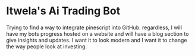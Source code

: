 # Itwela's Ai Trading Bot
Trying to find a way to integrate pinescript into GitHub. regardless, I will have my bots progress hosted on a website and will have a blog section to give insights and updates. I want it to look modern and I want it to change the way people look at investing. 
